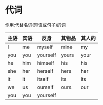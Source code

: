 # 代词
作用:代替名词(短语或句子)的词

|主语|宾语|反身|其物品|其人的|
|----|---|----|-----|------|
|I|me|myself|mine|my|
|you|you|yourself|yours|your|
|he|him|himself|his|his|
|she|her|herself|hers|her|
|it|it|itself|its|its|
|we|us|ourself|ours|our|
|you|you|yourself|